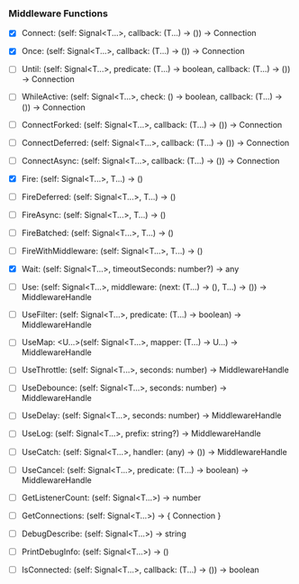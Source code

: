 
### Middleware Functions
- [X] Connect: (self: Signal<T...>, callback: (T...) -> ()) -> Connection  
- [X] Once: (self: Signal<T...>, callback: (T...) -> ()) -> Connection  
- [ ] Until: (self: Signal<T...>, predicate: (T...) -> boolean, callback: (T...) -> ()) -> Connection  
- [ ] WhileActive: (self: Signal<T...>, check: () -> boolean, callback: (T...) -> ()) -> Connection  
- [ ] ConnectForked: (self: Signal<T...>, callback: (T...) -> ()) -> Connection  
- [ ] ConnectDeferred: (self: Signal<T...>, callback: (T...) -> ()) -> Connection  
- [ ] ConnectAsync: (self: Signal<T...>, callback: (T...) -> ()) -> Connection  

- [X] Fire: (self: Signal<T...>, T...) -> ()  
- [ ] FireDeferred: (self: Signal<T...>, T...) -> ()  
- [ ] FireAsync: (self: Signal<T...>, T...) -> ()  
- [ ] FireBatched: (self: Signal<T...>, T...) -> ()  
- [ ] FireWithMiddleware: (self: Signal<T...>, T...) -> ()  

- [X] Wait: (self: Signal<T...>, timeoutSeconds: number?) -> any  

- [ ] Use: (self: Signal<T...>, middleware: (next: (T...) -> (), T...) -> ()) -> MiddlewareHandle  
- [ ] UseFilter: (self: Signal<T...>, predicate: (T...) -> boolean) -> MiddlewareHandle  
- [ ] UseMap: <U...>(self: Signal<T...>, mapper: (T...) -> U...) -> MiddlewareHandle  
- [ ] UseThrottle: (self: Signal<T...>, seconds: number) -> MiddlewareHandle  
- [ ] UseDebounce: (self: Signal<T...>, seconds: number) -> MiddlewareHandle  
- [ ] UseDelay: (self: Signal<T...>, seconds: number) -> MiddlewareHandle  
- [ ] UseLog: (self: Signal<T...>, prefix: string?) -> MiddlewareHandle  
- [ ] UseCatch: (self: Signal<T...>, handler: (any) -> ()) -> MiddlewareHandle  
- [ ] UseCancel: (self: Signal<T...>, predicate: (T...) -> boolean) -> MiddlewareHandle  

- [ ] GetListenerCount: (self: Signal<T...>) -> number  
- [ ] GetConnections: (self: Signal<T...>) -> { Connection }  
- [ ] DebugDescribe: (self: Signal<T...>) -> string  
- [ ] PrintDebugInfo: (self: Signal<T...>) -> ()  
- [ ] IsConnected: (self: Signal<T...>, callback: (T...) -> ()) -> boolean  
